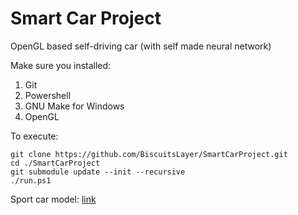 # Smart Car Project

OpenGL based self-driving car (with self made neural network)

Make sure you installed:
1. Git
2. Powershell
3. GNU Make for Windows 
4. OpenGL

To execute:

    git clone https://github.com/BiscuitsLayer/SmartCarProject.git
    cd ./SmartCarProject
    git submodule update --init --recursive
    ./run.ps1

Sport car model: [link](https://sketchfab.com/3d-models/concept-sport-car-566075bdb499404b908895a5f4dc6aa0)